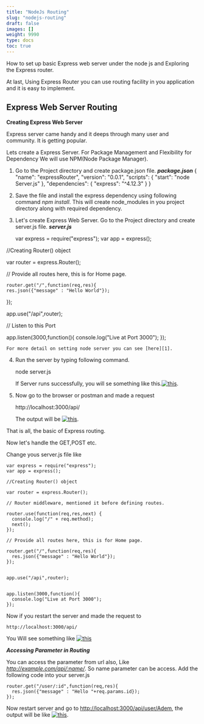 ```yaml
---
title: "NodeJs Routing"
slug: "nodejs-routing"
draft: false
images: []
weight: 9990
type: docs
toc: true
---
```


How to set up basic Express web server under the node js and Exploring the Express router.

At last, Using Express Router you can use routing facility in you application and it is easy to implement.

## Express Web Server Routing
**Creating Express Web Server**

Express server came handy and it deeps through many user and community. It is getting popular.

Lets create a Express Server. For Package Management and Flexibility for Dependency We will use NPM(Node Package Manager).

 1. Go to the Project directory and create package.json file.
    ***package.json***
    {
  "name": "expressRouter",
  "version": "0.0.1",
  "scripts": {
    "start": "node Server.js"
  },
  "dependencies": {
    "express": "^4.12.3"
   }
 }
 2. Save the file and install the express dependency using following command *npm install*. This will create node_modules in you project directory along with required dependency.
 3. Let's create Express Web Server.
    Go to the Project directory and create server.js file.
***server.js***

    var express = require("express");
    var app = express();
   
   //Creating Router() object
    
   var router = express.Router();
   
   // Provide all routes here, this is for Home page.
   
    router.get("/",function(req,res){
    res.json({"message" : "Hello World"});
   });

   app.use("/api",router);
  
   // Listen to this Port

   app.listen(3000,function(){
    console.log("Live at Port 3000");
   });

    For more detail on setting node server you can see [here][1].

 4. Run the server by typing following command.

    node server.js

    If Server runs successfully, you will se something like this.[![this][1]][1].

 5. Now go to the browser or postman and made a request

    http://localhost:3000/api/
    
    The output will be [![this][2]][2].

That is all, the basic of Express routing. 

Now let's handle the GET,POST etc.

Change yous server.js file like 

    var express = require("express");
    var app = express();
    
    //Creating Router() object
    
    var router = express.Router();
    
    // Router middleware, mentioned it before defining routes.
    
    router.use(function(req,res,next) {
      console.log("/" + req.method);
      next();
    });
    
    // Provide all routes here, this is for Home page.
    
    router.get("/",function(req,res){
      res.json({"message" : "Hello World"});
    });
    

    app.use("/api",router);
    
    
    app.listen(3000,function(){
      console.log("Live at Port 3000");
    });

Now if you restart the server and made the request to 

    http://localhost:3000/api/

You Will see something like [![this][3]][3]

***Accessing Parameter in Routing***

You can access the parameter from url also, Like *http://example.com/api/:name/*. So name parameter can be access. Add the following code into your server.js 

    router.get("/user/:id",function(req,res){
      res.json({"message" : "Hello "+req.params.id});
    });

 
Now restart server and go to [http://localhost:3000/api/user/Adem][4], the output will be like [![this][4]][4].


  [1]: https://i.stack.imgur.com/3ITls.png
  [2]: https://i.stack.imgur.com/9sCpz.png
  [3]: https://i.stack.imgur.com/3ERM7.png
  [4]: https://i.stack.imgur.com/TNuOh.png

